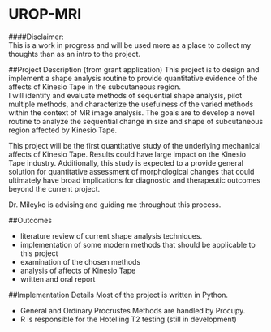 # UROP-MRI

####Disclaimer:  
This is a work in progress and will be used more as a place to collect my thoughts than as an intro to the project.  


##Project Description (from grant application)
This project is to design and implement a shape analysis routine to provide quantitative evidence of the affects of Kinesio Tape in the subcutaneous region.  
I will identify and evaluate methods of sequential shape analysis, pilot multiple methods, and characterize the usefulness of the varied methods within the context of MR image analysis.  The goals are to develop a novel routine to analyze the sequential change in size and shape of subcutaneous region affected by Kinesio Tape. 

This project will be the first quantitative study of the underlying mechanical affects of Kinesio Tape. Results could have large impact on the Kinesio Tape industry. Additionally, this study is expected to a provide general solution for quantitative assessment of morphological changes that could ultimately have broad implications for diagnostic and therapeutic outcomes beyond the current project.  

Dr. Mileyko is advising and guiding me throughout this process.



##Outcomes

 * literature review of current shape analysis techniques. 
 * implementation of some modern methods that should be applicable to this project
 * examination of the chosen methods
 * analysis of affects of Kinesio Tape
 * written and oral report



##Implementation Details
Most of the project is written in Python.

 * General and Ordinary Procrustes Methods are handled by Procupy.
 * R is responsible for the Hotelling T2 testing (still in development)






